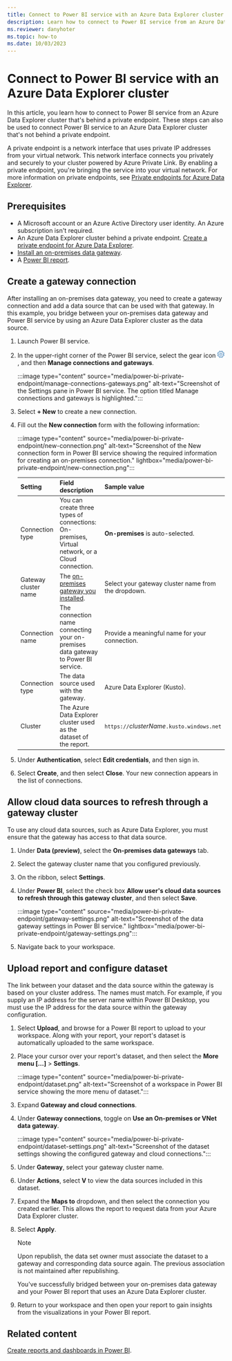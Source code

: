 ```yaml
---
title: Connect to Power BI service with an Azure Data Explorer cluster
description: Learn how to connect to Power BI service from an Azure Data Explorer cluster that's behind a private endpoint.
ms.reviewer: danyhoter
ms.topic: how-to
ms.date: 10/03/2023
---
```


# Connect to Power BI service with an Azure Data Explorer cluster

In this article, you learn how to connect to Power BI service from an Azure Data Explorer cluster that's behind a private endpoint. These steps can also be used to connect Power BI service to an Azure Data Explorer cluster that's not behind a private endpoint.

A private endpoint is a network interface that uses private IP addresses from your virtual network. This network interface connects you privately and securely to your cluster powered by Azure Private Link. By enabling a private endpoint, you're bringing the service into your virtual network. For more information on private endpoints, see [Private endpoints for Azure Data Explorer](security-network-private-endpoint.md).

## Prerequisites

* A Microsoft account or an Azure Active Directory user identity. An Azure subscription isn't required.
* An Azure Data Explorer cluster behind a private endpoint. [Create a private endpoint for Azure Data Explorer](security-network-private-endpoint-create.md).
* [Install an on-premises data gateway](/data-integration/gateway/service-gateway-install).
* A [Power BI report](power-bi-data-connector.md#connectortabconnector).

## Create a gateway connection

After installing an on-premises data gateway, you need to create a gateway connection and add a data source that can be used with that gateway. In this example, you bridge between your on-premises data gateway and Power BI service by using an Azure Data Explorer cluster as the data source.

1. Launch Power BI service.
1. In the upper-right corner of the Power BI service, select the gear icon ![Settings gear icon.](./media/power-bi-private-endpoint/settings.png), and then **Manage connections and gateways**.

    :::image type="content" source="media/power-bi-private-endpoint/manage-connections-gateways.png" alt-text="Screenshot of the Settings pane in Power BI service. The option titled Manage connections and gateways is highlighted.":::

1. Select **+ New** to create a new connection.
1. Fill out the **New connection** form with the following information:

    :::image type="content" source="media/power-bi-private-endpoint/new-connection.png" alt-text="Screenshot of the New connection form in Power BI service showing the required information for creating an on-premises connection." lightbox="media/power-bi-private-endpoint/new-connection.png":::

    | Setting | Field description | Sample value |
    |---|---|---|
    | Connection type| You can create three types of connections: On-premises, Virtual network, or a Cloud connection.  | **On-premises** is auto-selected. |
    | Gateway cluster name| The [on-premises gateway you installed](/data-integration/gateway/service-gateway-install). | Select your gateway cluster name from the dropdown.|
    | Connection name| The connection name connecting your on-premises data gateway to Power BI service. | Provide a meaningful name for your connection. |
    | Connection type| The data source used with the gateway. | Azure Data Explorer (Kusto).|
    | Cluster| The Azure Data Explorer cluster used as the dataset of the report. | `https://`*clusterName*`.kusto.windows.net` |

1. Under **Authentication**, select **Edit credentials**, and then sign in.
1. Select **Create**, and then select **Close**. Your new connection appears in the list of connections.

## Allow cloud data sources to refresh through a gateway cluster

To use any cloud data sources, such as Azure Data Explorer, you must ensure that the gateway has access to that data source.

1. Under **Data (preview)**, select the **On-premises data gateways** tab.
1. Select the gateway cluster name that you configured previously.
1. On the ribbon, select **Settings**.
1. Under **Power BI**, select the check box **Allow user's cloud data sources to refresh through this gateway cluster**, and then select **Save**.

    :::image type="content" source="media/power-bi-private-endpoint/gateway-settings.png" alt-text="Screenshot of the data gateway settings in Power BI service." lightbox="media/power-bi-private-endpoint/gateway-settings.png":::

1. Navigate back to your workspace.

## Upload report and configure dataset

The link between your dataset and the data source within the gateway is based on your cluster address. The names must match. For example, if you supply an IP address for the server name within Power BI Desktop, you must use the IP address for the data source within the gateway configuration.

1. Select **Upload**, and browse for a Power BI report to upload to your workspace. Along with your report, your report's dataset is automatically uploaded to the same workspace.
1. Place your cursor over your report's dataset, and then select the **More menu [...]** > **Settings**.

    :::image type="content" source="media/power-bi-private-endpoint/dataset.png" alt-text="Screenshot of a workspace in Power BI service showing the more menu of dataset.":::

1. Expand **Gateway and cloud connections**.
1. Under **Gateway connections**, toggle on **Use an On-premises or VNet data gateway**.

    :::image type="content" source="media/power-bi-private-endpoint/dataset-settings.png" alt-text="Screenshot of the dataset settings showing the configured gateway and cloud connections.":::

1. Under **Gateway**, select your gateway cluster name.
1. Under **Actions**, select **V** to view the data sources included in this dataset.
1. Expand the **Maps to** dropdown, and then select the connection you created earlier. This allows the report to request data from your Azure Data Explorer cluster.
1. Select **Apply**.

    > [!NOTE]
    > Upon republish, the data set owner must associate the dataset to a gateway and corresponding data source again. The previous association is not maintained after republishing.

    You've successfully bridged between your on-premises data gateway and your Power BI report that uses an Azure Data Explorer cluster.

1. Return to your workspace and then open your report to gain insights from the visualizations in your Power BI report.

## Related content

[Create reports and dashboards in Power BI](/power-bi/create-reports/).
